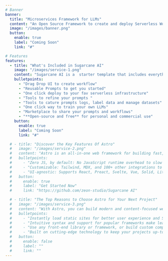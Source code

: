 ```yaml
---
# Banner
banner:
  title: "Microservices Framework for LLMs"
  content: "An Open Source Framework to create and deploy Serverless Workflow Apps while enhancing accuracy through Micro LLM training."
  image: "/images/banner.png"
  button:
    enable: true
    label: "Coming Soon"
    link: "#"

# Features
features:
  - title: "What's Included in Sugarcane AI"
    image: "/images/service-1.png"
    content: "Sugarcane AI is a  starter template that includes everything you need to get started with you LLM powered Workflow App. What's Included in Sugarcane AI"
    bulletpoints:
      - "Drag Drop UI to create workflow"
      - "Reusable Prompts to get you started"
      - "One click deploy to your fav serverless infrastructure"
      - "Tools to refine your prompts "
      - "Tools to cature prompts logs, label data and manage datasets"
      - "One click way to train your own LLMs"
      - "Marketplace to share your prompts and workflows"
      - "**Open-source and free** for personal and commercial use"
    button:
      enable: true
      label: "Coming Soon"
      link: "#"

  # - title: "Discover the Key Features Of Astro"
  #   image: "/images/service-2.png"
  #   content: "Astro is an all-in-one web framework for building fast, content-focused websites. It offers a range of exciting features for developers and website creators. Some of the key features are:"
  #   bulletpoints:
  #     - "Zero JS, by default: No JavaScript runtime overhead to slow you down."
  #     - "Customizable: Tailwind, MDX, and 100+ other integrations to choose from."
  #     - "UI-agnostic: Supports React, Preact, Svelte, Vue, Solid, Lit and more."
  #   button:
  #     enable: true
  #     label: "Get Started Now"
  #     link: "https://github.com/zeon-studio/Sugarcane AI"

  # - title: "The Top Reasons to Choose Astro for Your Next Project"
  #   image: "/images/service-3.png"
  #   content: "With Astro, you can build modern and content-focused websites without sacrificing performance or ease of use."
  #   bulletpoints:
  #     - "Instantly load static sites for better user experience and SEO."
  #     - "Intuitive syntax and support for popular frameworks make learning and using Astro a breeze."
  #     - "Use any front-end library or framework, or build custom components, for any project size."
  #     - "Built on cutting-edge technology to keep your projects up-to-date with the latest web standards."
  #   button:
  #     enable: false
  #     label: ""
  #     link: ""
---
```

